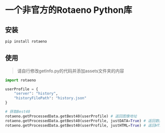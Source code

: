 # 一个非官方的Rotaeno Python库
## 安装
```bash
pip install rotaeno
```
## 使用
> 请自行修改getInfo.py的代码并添加assets文件夹的内容
```python
import rotaeno

userProfile = {
    "server": "history",
    "historyFilePath": "history.json"
}

# 获取Best40
rotaeno.getProcessedData.getBest40(userProfile) # 返回图像地址
rotaeno.getProcessedData.getBest40(userProfile, justDATA=True) # 返回数据
rotaeno.getProcessedData.getBest40(userProfile, justHTML=True) # 返回HTML格式数据
```

